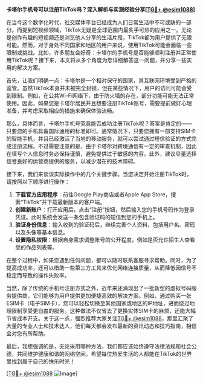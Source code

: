 **卡塔尔手机号可以注册TikTok吗？深入解析与实测经验分享[[TG💪+ @esim1088](https://t.me/s/esim1088)]**

在当今这个数字化时代，社交媒体平台已经成为人们日常生活中不可或缺的一部分。而提到短视频领域，TikTok无疑是全球范围内最炙手可热的应用之一。无论是创作有趣的短视频还是浏览他人分享的生活片段，TikTok都为用户提供了无限可能。然而，对于身处不同国家和地区的用户来说，使用TikTok可能会面临一些限制或挑战。比如，许多朋友会好奇：卡塔尔的手机号是否能够顺利注册并正常使用TikTok呢？接下来，本文将从多个角度为您详细解答这一问题，并分享一些实用的解决方案。

首先，让我们明确一点：卡塔尔是一个相对保守的国家，其互联网环境受到严格的监管。虽然TikTok本身并未被完全封锁，但在某些情况下，用户的访问可能会受到限制。例如，在公共Wi-Fi网络下，由于防火墙的存在，部分功能可能无法正常使用。因此，如果您是卡塔尔居民并且想要注册TikTok账号，需要提前做好心理准备，并考虑采取相应的措施来确保体验流畅。

那么，具体而言，卡塔尔手机号究竟能否成功注册TikTok呢？答案是肯定的——只要您的手机具备国际通用的标准即可。通常情况下，只要您拥有一部支持SIM卡的智能手机，并且已经激活了当地的移动服务，就可以尝试通过短信验证的方式完成注册流程。不过需要注意的是，由于卡塔尔对跨境通信有一定的审查机制，因此在填写个人信息时务必保持谨慎，避免提供过于敏感的内容。此外，建议尽量选择信誉良好的运营商提供的服务，以减少潜在的技术障碍。

接下来，我们来谈谈实际操作中的几个关键步骤。当您决定开始注册TikTok时，请按照以下顺序进行操作：

1. **下载官方应用程序**：前往Google Play商店或者Apple App Store，搜索“TikTok”并下载最新版本的客户端。
2. **创建新账户**：打开应用后，点击“注册”按钮，然后输入您的手机号码作为登录凭证。此时系统会发送一条包含验证码的短信到您的手机上。
3. **验证身份信息**：输入收到的验证码后，继续完善个人资料，包括用户名、密码以及头像等基本信息。
4. **设置隐私权限**：根据自身需求调整账号的公开程度，例如是否允许陌生人查看您的作品列表等。

在整个过程中，如果您遇到任何问题，都可以随时联系客服寻求帮助。同时，为了提高成功率，还可以借助一些第三方工具来优化网络连接质量，从而降低因信号不稳定而导致的操作失败率。

当然，除了传统的手机号注册方式之外，近年来还涌现出了一批新型的虚拟号码服务提供商，它们能够为用户提供更加便捷高效的解决方案。例如，通过购买一张ESIM卡（电子SIM卡），您可以轻松切换至其他国家或地区的IP地址，进而绕过地理限制享受更自由的服务。这种做法不仅省去了更换实体SIM卡的麻烦，还能大幅节省成本开支。关于这一点，强烈推荐大家关注[TG💪+ @esim1088](https://t.me/s/esim1088)，那里汇聚了大量的专业人士和技术达人，他们每天都会发布最新的资讯动态和技巧指南，相信会对您有所帮助。

最后，我想强调的是，无论采用哪种方法，我们都应该始终遵守法律法规和社会公德，共同维护健康和谐的网络空间。希望每位热爱生活的人都能在TikTok的世界里找到属于自己的快乐时光！

[[TG💪+ @esim1088](https://t.me/s/esim1088) ![Image](https://i.postimg.cc/4NQfJmqS/Snipaste-2025-05-13-00-14-12.png)]